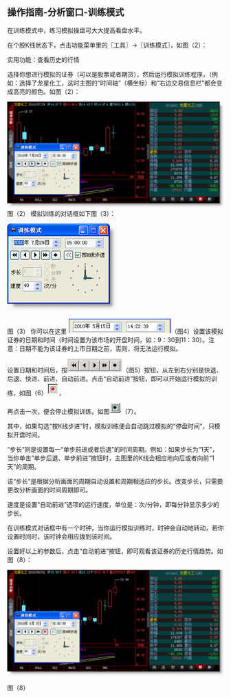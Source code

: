 ## 操作指南-分析窗口-训练模式

在训练模式中，练习模拟操盘可大大提高看盘水平。

在个股K线状态下，点击功能菜单里的〖工具〗→〖训练模式〗，如图（2）： 

实用功能：查看历史的行情

选择你想进行模拟的证券（可以是股票或者期货），然后运行模拟训练程序，（例如：选择了龙星化工，这时主图的“时间轴”（横坐标）和“右边交易信息栏”都会变成高亮的颜色。如图（2）：



![图片58.png](/assets/176281.png)
图（2）
模拟训练的对话框如下图（3）：


![图片59.png](/assets/176282.png)

图（3）
你可以在这里 ![图片60.png](/assets/176283.png)（图4）设置该模拟证券的日期和时间（时间设置为该市场的开盘时间，如：9：30到11：30）。注意：日期不能为该证券的上市日期之前，否则，将无法运行模拟。

设置日期和时间后，按![图片61.png](/assets/176284.png)（图5）按钮，从左到右分别是快退、后退、快进、前进、自动前进。点击“自动前进”按钮，即可以开始运行模拟的训练，如图（6）![图片62.png](/assets/176285.png)，

再点击一次，便会停止模拟训练。如图![图片63.png](/assets/176286.png)（7）。

其中，如果勾选“按K线步进”时，模拟训练便会自动跳过模拟的“停盘时间”，只模拟开盘时间。

“步长”则是设置每一“单步前进或者后退”的时间周期。例如：如果步长为“1天”，当你单击“单步后退、单步前进”按钮时，主图里的K线会相应地向后或者向前“1天”的周期。

该“步长”是根据分析画面的周期自动设置和周期相适应的步长。改变步长，只需要更改分析画面的时间周期即可。

速度是设置“自动前进”选项的运行速度，单位是：次/分钟，即每分钟显示多少的步长。

在训练模式对话框中有一个时钟，当你运行模拟训练时，时钟会自动地转动，若你设置时间时，该时钟会相应拨到该时间。

设置好以上的参数后，点击“自动前进”按钮，即可观看该证券的历史行情趋势。如图（8）：


![图片64.png](/assets/176287.png)

图（8）
